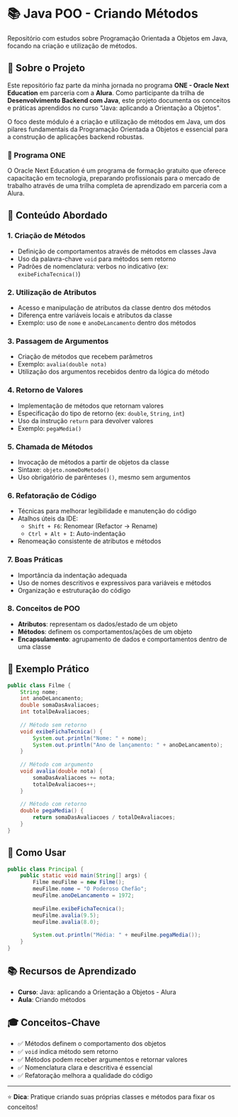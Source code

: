 # 📚 Java POO - Criando Métodos

Repositório com estudos sobre Programação Orientada a Objetos em Java, focando na criação e utilização de métodos.

## 🎯 Sobre o Projeto

Este repositório faz parte da minha jornada no programa **ONE - Oracle Next Education** em parceria com a **Alura**. Como participante da trilha de **Desenvolvimento Backend com Java**, este projeto documenta os conceitos e práticas aprendidos no curso "Java: aplicando a Orientação a Objetos".

O foco deste módulo é a criação e utilização de métodos em Java, um dos pilares fundamentais da Programação Orientada a Objetos e essencial para a construção de aplicações backend robustas.

### 🔷 Programa ONE
O Oracle Next Education é um programa de formação gratuito que oferece capacitação em tecnologia, preparando profissionais para o mercado de trabalho através de uma trilha completa de aprendizado em parceria com a Alura.

## 📖 Conteúdo Abordado

### 1. Criação de Métodos
- Definição de comportamentos através de métodos em classes Java
- Uso da palavra-chave `void` para métodos sem retorno
- Padrões de nomenclatura: verbos no indicativo (ex: `exibeFichaTecnica()`)

### 2. Utilização de Atributos
- Acesso e manipulação de atributos da classe dentro dos métodos
- Diferença entre variáveis locais e atributos da classe
- Exemplo: uso de `nome` e `anoDeLancamento` dentro dos métodos

### 3. Passagem de Argumentos
- Criação de métodos que recebem parâmetros
- Exemplo: `avalia(double nota)`
- Utilização dos argumentos recebidos dentro da lógica do método

### 4. Retorno de Valores
- Implementação de métodos que retornam valores
- Especificação do tipo de retorno (ex: `double`, `String`, `int`)
- Uso da instrução `return` para devolver valores
- Exemplo: `pegaMedia()`

### 5. Chamada de Métodos
- Invocação de métodos a partir de objetos da classe
- Sintaxe: `objeto.nomeDoMetodo()`
- Uso obrigatório de parênteses `()`, mesmo sem argumentos

### 6. Refatoração de Código
- Técnicas para melhorar legibilidade e manutenção do código
- Atalhos úteis da IDE:
    - `Shift + F6`: Renomear (Refactor → Rename)
    - `Ctrl + Alt + I`: Auto-indentação
- Renomeação consistente de atributos e métodos

### 7. Boas Práticas
- Importância da indentação adequada
- Uso de nomes descritivos e expressivos para variáveis e métodos
- Organização e estruturação do código

### 8. Conceitos de POO
- **Atributos**: representam os dados/estado de um objeto
- **Métodos**: definem os comportamentos/ações de um objeto
- **Encapsulamento**: agrupamento de dados e comportamentos dentro de uma classe

## 🔧 Exemplo Prático
```java
public class Filme {
    String nome;
    int anoDeLancamento;
    double somaDasAvaliacoes;
    int totalDeAvaliacoes;
    
    // Método sem retorno
    void exibeFichaTecnica() {
        System.out.println("Nome: " + nome);
        System.out.println("Ano de lançamento: " + anoDeLancamento);
    }
    
    // Método com argumento
    void avalia(double nota) {
        somaDasAvaliacoes += nota;
        totalDeAvaliacoes++;
    }
    
    // Método com retorno
    double pegaMedia() {
        return somaDasAvaliacoes / totalDeAvaliacoes;
    }
}
```

## 🚀 Como Usar
```java
public class Principal {
    public static void main(String[] args) {
        Filme meuFilme = new Filme();
        meuFilme.nome = "O Poderoso Chefão";
        meuFilme.anoDeLancamento = 1972;
        
        meuFilme.exibeFichaTecnica();
        meuFilme.avalia(9.5);
        meuFilme.avalia(8.0);
        
        System.out.println("Média: " + meuFilme.pegaMedia());
    }
}
```

## 📚 Recursos de Aprendizado

- **Curso**: Java: aplicando a Orientação a Objetos - Alura
- **Aula**: Criando métodos

## 🎓 Conceitos-Chave

- ✅ Métodos definem o comportamento dos objetos
- ✅ `void` indica método sem retorno
- ✅ Métodos podem receber argumentos e retornar valores
- ✅ Nomenclatura clara e descritiva é essencial
- ✅ Refatoração melhora a qualidade do código

---

⭐ **Dica**: Pratique criando suas próprias classes e métodos para fixar os conceitos!